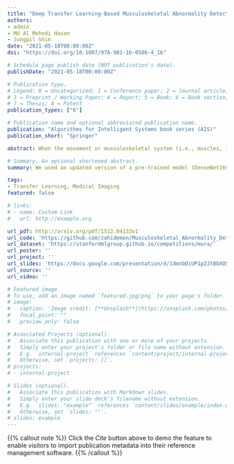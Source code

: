 ```yaml
---
title: "Deep Transfer Learning-Based Musculoskeletal Abnormality Detection"
authors:
- admin
- Md Al Mehedi Hasan
- Jungpil Shin
date: "2021-05-18T00:00:00Z"
doi: "https://doi.org/10.1007/978-981-16-0586-4_16"

# Schedule page publish date (NOT publication's date).
publishDate: "2021-05-18T00:00:00Z"

# Publication type.
# Legend: 0 = Uncategorized; 1 = Conference paper; 2 = Journal article;
# 3 = Preprint / Working Paper; 4 = Report; 5 = Book; 6 = Book section;
# 7 = Thesis; 8 = Patent
publication_types: ["6"]

# Publication name and optional abbreviated publication name.
publication: "Algorithms for Intelligent Systems book series (AIS)"
publication_short: "Springer"

abstract: When the movement or musculoskeletal system (i.e., muscles, ligaments, nerves, etc.) of the human body is disrupted or affected through injury, it is called musculoskeletal disorders or MSDs. As the diagnosis of musculoskeletal conditions is complicated, detecting abnormalities from radiographs can be very significant in medical image analysis. Various computational methods have been introduced for this task which provided good classification accuracy. In this paper, we utilized the transfer learning approach to detect abnormalities because of its ability to share knowledge from similar tasks. We used an updated version of a pre-trained model (DenseNet169) to detect abnormalities for five different organs of the upper extremity. We applied data augmentation, resizing, and cropping for data preprocessing. We also tuned a couple of hyperparameters to improve our model’s performance. For evaluation, we calculated some well-known metrics to verify our model’s performance. We also compared our model’s performance with previous classifiers and found promising results. For one of the study types (finger), our classifier’s performance is improved by 67.05%. This proved that our model has the potential to be a useful tool for abnormality detection from radiographic images.

# Summary. An optional shortened abstract.
summary: We used an updated version of a pre-trained model (DenseNet169) to detect abnormalities for five different organs of the upper extremity.

tags:
- Transfer Learning, Medical Imaging
featured: false

# links:
# - name: Custom Link
#   url: http://example.org

url_pdf: http://arxiv.org/pdf/1512.04133v1
url_code: 'https://github.com/zahidemon/Musculoskeletal_Abnormality_Detection'
url_dataset: 'https://stanfordmlgroup.github.io/competitions/mura/'
url_poster: ''
url_project: ''
url_slides: 'https://docs.google.com/presentation/d/1dmnbOiUP1pZJtBbXO5DYg8H1mrm6S7sD/edit?usp=sharing&ouid=112432914184650588612&rtpof=true&sd=true'
url_source: ''
url_video: ''

# Featured image
# To use, add an image named `featured.jpg/png` to your page's folder. 
# image:
#   caption: 'Image credit: [**Unsplash**](https://unsplash.com/photos/s9CC2SKySJM)'
#   focal_point: ""
#   preview_only: false

# Associated Projects (optional).
#   Associate this publication with one or more of your projects.
#   Simply enter your project's folder or file name without extension.
#   E.g. `internal-project` references `content/project/internal-project/index.md`.
#   Otherwise, set `projects: []`.
# projects:
# - internal-project

# Slides (optional).
#   Associate this publication with Markdown slides.
#   Simply enter your slide deck's filename without extension.
#   E.g. `slides: "example"` references `content/slides/example/index.md`.
#   Otherwise, set `slides: ""`.
# slides: example
---
```

{{% callout note %}}
Click the *Cite* button above to demo the feature to enable visitors to import publication metadata into their reference management software.
{{% /callout %}}

<!-- {{% callout note %}}
Create your slides in Markdown - click the *Slides* button to check out the example.
{{% /callout %}}

Supplementary notes can be added here, including [code, math, and images](https://wowchemy.com/docs/writing-markdown-latex/). -->
